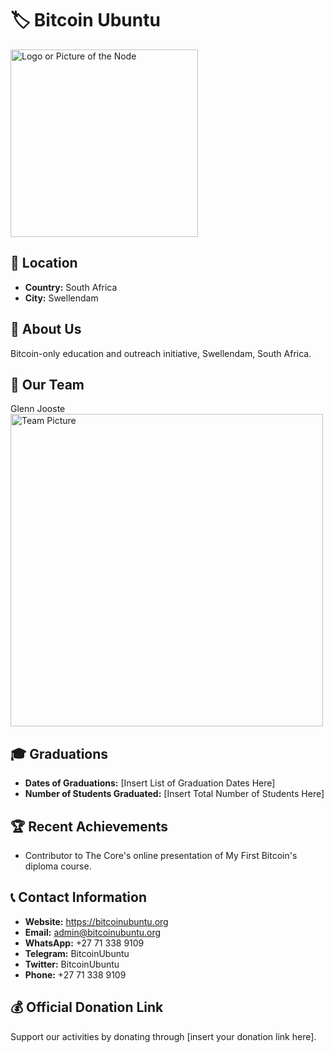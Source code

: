 # 🏷️ Bitcoin Ubuntu
<img src="https://github.com/MyFirstBitcoin/Light-Node-Directory/blob/main/South%20Africa%20--%20Bitcoin%20Ubuntu/Bitcoin%20Ubuntu%20logo%20with%20outline.png" width="300" alt="Logo or Picture of the Node"> <!-- 1 picture maximum -->

## 📍 Location
- **Country:** South Africa
- **City:** Swellendam

## 📖 About Us
Bitcoin-only education and outreach initiative, Swellendam, South Africa.

## 👥 Our Team
Glenn Jooste
<img src="https://github.com/MyFirstBitcoin/Light-Node-Directory/blob/main/South%20Africa%20--%20Bitcoin%20Ubuntu/glennjooste.jpg" width="500" alt="Team Picture"> <!-- 1 picture maximum -->

## 🎓 Graduations
- **Dates of Graduations:** [Insert List of Graduation Dates Here]
- **Number of Students Graduated:** [Insert Total Number of Students Here]

## 🏆 Recent Achievements
- Contributor to The Core's online presentation of My First Bitcoin's diploma course.

## 📞 Contact Information
- **Website:** https://bitcoinubuntu.org
- **Email:** admin@bitcoinubuntu.org
- **WhatsApp:** +27 71 338 9109
- **Telegram:** BitcoinUbuntu
- **Twitter:** BitcoinUbuntu
- **Phone:** +27 71 338 9109

## 💰 Official Donation Link
Support our activities by donating through [insert your donation link here].
